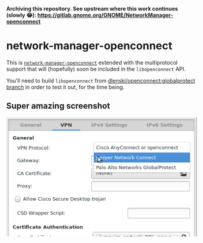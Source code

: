 **Archiving this repository. See upstream where this work continues (slowly 😂): https://gitlab.gnome.org/GNOME/NetworkManager-openconnect**

# network-manager-openconnect

This is [`network-manager-openconnect`](https://git.gnome.org/browse/network-manager-openconnect/) extended with the multiprotocol support that will (hopefully) soon be included in the `libopenconnect` API.

You'll need to build `libopenconnect` from [dlenski/openconnect:globalprotect branch](https://github.com/dlenski/openconnect/tree/globalprotect) in order to test it out, for the time being.

## Super amazing screenshot

![Screenshot](nm-openconnect-multiprotocol-screenshot.png)
